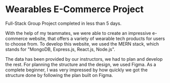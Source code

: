 # Wearables E-Commerce Project

Full-Stack Group Project completed in less than 5 days.

With the help of my teammates, we were able to create an impressive e-commerce website, that offers a variety of wearable tech products for users to choose from.
To develop this website, we used the MERN stack, which stands for "MongoDB, Express.js, React.js, Node.js".

The data has been provided by our instructors, we had to plan and develop the rest.
For planning the structure and the design, we used Figma. 
As a complete beginner, I was very impressed by how quickly we got the structure done by following the plan built on Figma.
